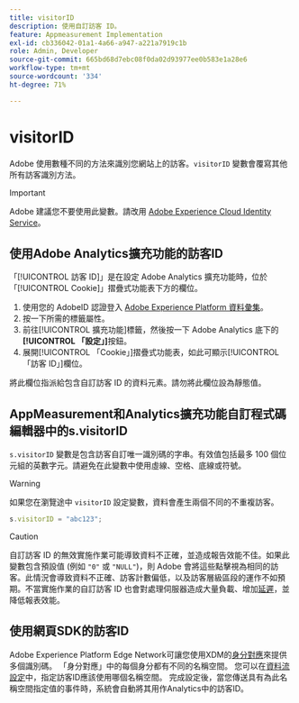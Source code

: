 ```yaml
---
title: visitorID
description: 使用自訂訪客 ID。
feature: Appmeasurement Implementation
exl-id: cb336042-01a1-4a66-a947-a221a7919c1b
role: Admin, Developer
source-git-commit: 665bd68d7ebc08f0da02d93977ee0b583e1a28e6
workflow-type: tm+mt
source-wordcount: '334'
ht-degree: 71%

---
```


# visitorID

Adobe 使用數種不同的方法來識別您網站上的訪客。`visitorID` 變數會覆寫其他所有訪客識別方法。

>[!IMPORTANT]
>
>Adobe 建議您不要使用此變數。請改用 [Adobe Experience Cloud Identity Service](https://experienceleague.adobe.com/docs/id-service/using/home.html?lang=zh-Hant)。

## 使用Adobe Analytics擴充功能的訪客ID

「[!UICONTROL 訪客 ID]」是在設定 Adobe Analytics 擴充功能時，位於「[!UICONTROL Cookie]」摺疊式功能表下方的欄位。

1. 使用您的 AdobeID 認證登入 [Adobe Experience Platform 資料彙集](https://experience.adobe.com/data-collection)。
2. 按一下所需的標籤屬性。
3. 前往[!UICONTROL 擴充功能]標籤，然後按一下 Adobe Analytics 底下的&#x200B;**[!UICONTROL 「設定」]**&#x200B;按鈕。
4. 展開[!UICONTROL 「Cookie」]摺疊式功能表，如此可顯示[!UICONTROL 「訪客 ID」]欄位。

將此欄位指派給包含自訂訪客 ID 的資料元素。請勿將此欄位設為靜態值。

## AppMeasurement和Analytics擴充功能自訂程式碼編輯器中的s.visitorID

`s.visitorID` 變數是包含訪客自訂唯一識別碼的字串。有效值包括最多 100 個位元組的英數字元。請避免在此變數中使用虛線、空格、底線或符號。

>[!WARNING]
>
>如果您在瀏覽途中 `visitorID` 設定變數，資料會產生兩個不同的不重複訪客。

```js
s.visitorID = "abc123";
```

>[!CAUTION]
>
>自訂訪客 ID 的無效實施作業可能導致資料不正確，並造成報告效能不佳。如果此變數包含預設值 (例如 `"0"` 或 `"NULL"`)，則 Adobe 會將這些點擊視為相同的訪客。此情況會導致資料不正確、訪客計數偏低，以及訪客層級區段的運作不如預期。不當實施作業的自訂訪客 ID 也會對處理伺服器造成大量負載、增加[延遲](/help/technotes/latency.md)，並降低報表效能。

## 使用網頁SDK的訪客ID

Adobe Experience Platform Edge Network可讓您使用XDM的[身分對應](https://experienceleague.adobe.com/docs/experience-platform/edge/identity/overview.html?lang=zh-Hant#using-identitymap)來提供多個識別碼。 「身分對應」中的每個身分都有不同的名稱空間。 您可以在[資料流設定](https://experienceleague.adobe.com/docs/experience-platform/datastreams/configure.html?lang=zh-Hant#analytics)中，指定訪客ID應該使用哪個名稱空間。 完成設定後，當您傳送具有為此名稱空間指定值的事件時，系統會自動將其用作Analytics中的訪客ID。
